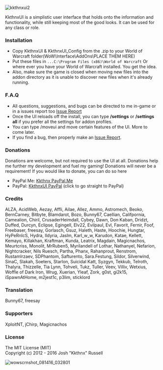 ![kkthnxui2](https://cloud.githubusercontent.com/assets/1692977/16305586/85f36c9e-3928-11e6-959c-145b7b7b2468.png)   

KkthnxUI is a simplistic user interface that holds onto the information and functionality, while still keeping most of the good looks.
It can be used for any class or role.      

### Installation      
* Copy KkthnxUI & KkthnxUI_Config from the .zip to your World of Warcraft folder(WoW\Interface\AddOns\PLACE THEM HERE)
* Put these files  in `...C:\Program Files (x86)\World of Warcraft` Or where ever you have your World of Warcraft installed. You get the idea.   
* Also, make sure the game is closed when moving new files into the addon directory as it is unable to discover new files when it's already running.

### F.A.Q   
* All questions, suggestions, and bugs can be directed to me in-game or in a issues report too [Issue Report](https://github.com/Kkthnx/KkthnxUI_Legion/issues/new)      
* Once the UI reloads off the install, you can type **/settings** or **/settings all** if you prefer all the settings for addon profiles.   
* You can type /moveui and move certain features of the UI. More to come later.    
* If you find a bug, then properly make an [Issue Report](https://github.com/Kkthnx/KkthnxUI_Legion/issues/new).   

### Donations   
Donations are welcome, but not required to use the UI at all. Donations help me further my development and fuel my gaming! Donations will never be a requirement! If you would like to donate, you can do so here

* PayPal Me: [Kkthnx PayPal.Me](https://www.paypal.me/kkthnx)
* PayPal: [KkthnxUI PayPal](https://www.paypal.com/cgi-bin/webscr?cmd=_donations&business=XC5463FDLTKSE&lc=US&item_name=KkthnxUI&item_number=55846984&currency_code=USD&bn=PP%2dDonationsBF%3abtn_donateCC_LG%2egif%3aNonHosted) (click to go straight to PayPal)  

### Credits   
ALZA, AcidWeb, Aezay, Affli, Ailae, Allez, Ammo, Astromech, Beoko, BernCarney, Bitbyte, Blamdarot, Bozo, Bunny67, Caellian, Califpornia, Camealion, Chiril, CrusaderHeimdall, Cybey, Dawn, Don Kaban, Dridzt, Duffed, Durcyn, Eclipse, Egingell, Elv22, Evilpaul, Evl, Favorit, Fernir, Foof, Freebaser, freesay, Gorlasch, Gsuz, Haleth, Haste, Hoochie, Hungtar, HyPeRnIcS, Hydra, Ildyria, Jaslm, Karl_w_w, Karudon, Katae, Kellett, Kemayo, Killakhan, Kraftman, Kunda, Leatrix, Magdain, Magicnachos, Meurtcriss, Monolit, MrRuben5, Myrilandell of Lothar, Nathanyel, Nefarion, Nightcracker, Nils Ruesch, Partha, Phanx, Rahanprout, Renstrom, RustamIrzaev, SDPhantom, Safturento, Sara.Festung, Sildor, Silverwind, SinaC, Slakah, Soeters, Starlon, Suicidal Katt, Syzgyn, Tekkub, Telroth, Thalyra, Thizzelle, Tia Lynn, Tohveli, Tukz, Tuller, Veev, Villiv, Wetxius, Woffle of Dark Iron, Wrug, Xuerian, Yleaf, Zork, g0st, gi2k15, iSpawnAtHome, m2jest1c, p3lim, sticklord   

### Translation   
Bunny67, freesay  

### Supporters   
XploitNT, jChirp, Magicnachos   

### License    
The MIT License (MIT)   
Copyright (c) 2012 - 2016 Josh "Kkthnx" Russell   
   
![wowscrnshot_081416_032801](https://cloud.githubusercontent.com/assets/1692977/17651462/52c18bc2-6235-11e6-9d03-9c3e165d4a45.jpg)
